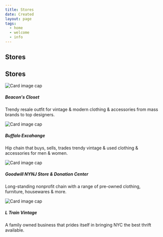 ```yaml
---
title: Stores
date: Created
layout: page
tags:
  - home
  - welcome
  - info
---
```


<link rel="stylesheet" href="https://unpkg.com/leaflet@1.7.1/dist/leaflet.css"
   integrity="sha512-xodZBNTC5n17Xt2atTPuE1HxjVMSvLVW9ocqUKLsCC5CXdbqCmblAshOMAS6/keqq/sMZMZ19scR4PsZChSR7A=="
   crossorigin=""/>
<div class="container stores">
  
  
  <h2>Stores</h2>
 <div class="jumbotron p-3 p-md-5 text-white rounded bg-dark mb-5">
        <div class="col-12 px-0">
          
  <div id="mapid"></div> 

    
  </div>
</div>

<script src="https://unpkg.com/leaflet@1.7.1/dist/leaflet.js"
integrity="sha512-XQoYMqMTK8LvdxXYG3nZ448hOEQiglfqkJs1NOQV44cWnUrBc8PkAOcXy20w0vlaXaVUearIOBhiXZ5V3ynxwA=="
crossorigin=""></script>

<h2>Stores</h2>  
  <div class="row mb-5">
    <div class="col-md-4 col-sm-6">
      <div class="card">
  <img class="card-img-top" src="/dist/images/beaconscloset.jpegimages/beaconscloset.jpeg" alt="Card image cap">
  <div class="card-body">
    <h5 class="card-title">Beacon's Closet</h5>
    <p class="card-text">Trendy resale outfit for vintage & modern clothing & accessories from mass brands to top designers.</p>
  </div>
</div>
    </div>
   
  <div class="col-md-4 col-sm-6">
   <div class="card">
  <img class="card-img-top" src="/dist/images/buffaloexchange.jpegimages/buffaloexchange.jpeg" alt="Card image cap">
  <div class="card-body">
    <h5 class="card-title">Buffalo Excahange</h5>
    <p class="card-text">Hip chain that buys, sells, trades trendy vintage & used clothing & accessories for men & women.
</p>
  </div>
</div>
    </div>
   
<div class="col-md-4 col-sm-6">
  <div class="card">
  <img class="card-img-top" src="/_site/images/goodwill.jpegimages/goodwill.jpeg" alt="Card image cap">
  <div class="card-body">
    <h5 class="card-title">Goodwill NYNJ Store & Donation Center</h5>
    <p class="card-text">Long-standing nonprofit chain with a range of pre-owned clothing, furniture, housewares & more.</p>
  </div>
</div>
</div>
    
    
<div class="col-md-4 col-sm-6">
  <div class="card">
  <img class="card-img-top" src="/_site/images/5starvintage.jpegimages/ltrainvintage.jpeg" alt="Card image cap">
  <div class="card-body">
    <h5 class="card-title">L Train Vintage</h5>
    <p class="card-text">A family owned business that prides itself in bringing NYC the best thrift available. </p>
  </div>
</div>
    </div>
  </div>
  
  
</div>
